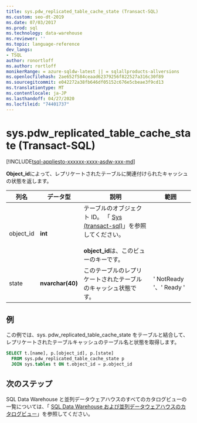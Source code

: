 ```yaml
---
title: sys.pdw_replicated_table_cache_state (Transact-SQL)
ms.custom: seo-dt-2019
ms.date: 07/03/2017
ms.prod: sql
ms.technology: data-warehouse
ms.reviewer: ''
ms.topic: language-reference
dev_langs:
- TSQL
author: ronortloff
ms.author: rortloff
monikerRange: = azure-sqldw-latest || = sqlallproducts-allversions
ms.openlocfilehash: 2ae652f584ceaad62379256f822527a316c30f89
ms.sourcegitcommit: e042272a38fb646df05152c676e5cbeae3f9cd13
ms.translationtype: MT
ms.contentlocale: ja-JP
ms.lasthandoff: 04/27/2020
ms.locfileid: "74401737"
---
```

# <a name="syspdw_replicated_table_cache_state-transact-sql"></a>sys.pdw_replicated_table_cache_state (Transact-SQL)
[!INCLUDE[tsql-appliesto-xxxxxx-xxxx-asdw-xxx-md](../../includes/tsql-appliesto-xxxxxx-xxxx-asdw-xxx-md.md)]

  **Object_id**によって、レプリケートされたテーブルに関連付けられたキャッシュの状態を返します。  
  
|列名|データ型|説明|範囲|  
|-----------------|---------------|-----------------|-----------|  
|object_id|**int**|テーブルのオブジェクト ID。 「 [Sys &#40;transact-sql&#41;](../../relational-databases/system-catalog-views/sys-objects-transact-sql.md)」を参照してください。<br /><br /> **object_id**は、このビューのキーです。||  
|state|**nvarchar(40)**|このテーブルのレプリケートされたテーブルのキャッシュ状態です。|' NotReady '、' Ready '|  
  
## <a name="example"></a>例
この例では、sys. pdw_replicated_table_cache_state をテーブルと結合して、レプリケートされたテーブルキャッシュのテーブル名と状態を取得します。

```sql
SELECT t.[name], p.[object_id], p.[state]
  FROM sys.pdw_replicated_table_cache_state p 
  JOIN sys.tables t ON t.object_id = p.object_id
```



## <a name="next-steps"></a>次のステップ  
 SQL Data Warehouse と並列データウェアハウスのすべてのカタログビューの一覧については、「 [SQL Data Warehouse および並列データウェアハウスのカタログビュー](../../relational-databases/system-catalog-views/sql-data-warehouse-and-parallel-data-warehouse-catalog-views.md)」を参照してください。   
  
